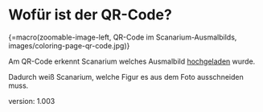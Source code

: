 # Wofür ist der QR-Code?

{=macro(zoomable-image-left, QR-Code im Scanarium-Ausmalbilds, images/coloring-page-qr-code.jpg)}

Am QR-Code erkennt Scanarium welches Ausmalbild [hochgeladen](#scanning) wurde.

Dadurch weiß Scanarium, welche Figur es aus dem Foto ausschneiden muss.

version: 1.003
